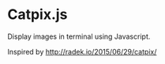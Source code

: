# Catpix.js

Display images in terminal using Javascript.

Inspired by http://radek.io/2015/06/29/catpix/
